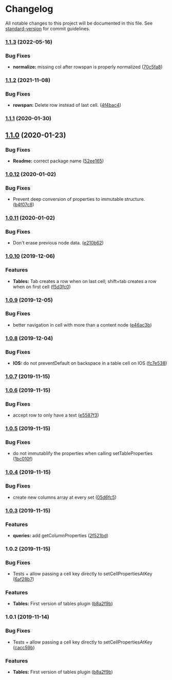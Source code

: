 # Changelog

All notable changes to this project will be documented in this file. See [standard-version](https://github.com/conventional-changelog/standard-version) for commit guidelines.

### [1.1.3](https://github.com/whatever-company/slate-tables/compare/v1.1.2...v1.1.3) (2022-05-16)


### Bug Fixes

* **normalize:** missing col after rowspan is properly normalized ([70c5fa8](https://github.com/whatever-company/slate-tables/commit/70c5fa8bc5e9135cf35b0f24946df66a00e992cb))

### [1.1.2](https://github.com/whatever-company/slate-tables/compare/v1.1.1...v1.1.2) (2021-11-08)


### Bug Fixes

* **rowspan:** Delete row instead of last cell. ([4f4bac4](https://github.com/whatever-company/slate-tables/commit/4f4bac4bc7ea07aefefa0858b37e0d8eb7f35862))

### [1.1.1](https://github.com/whatever-company/slate-tables/compare/v1.1.0...v1.1.1) (2020-01-30)

## [1.1.0](https://github.com/whatever-company/slate-tables/compare/v1.0.12...v1.1.0) (2020-01-23)


### Bug Fixes

* **Readme:** correct package name ([52ee165](https://github.com/whatever-company/slate-tables/commit/52ee165334db741a22ef56a12899a53d689d98ee))

### [1.0.12](https://gitlab.com/elium/product/slate-tables/compare/v1.0.11...v1.0.12) (2020-01-02)


### Bug Fixes

* Prevent deep conversion of properties to immutable structure. ([b4f07c8](https://gitlab.com/elium/product/slate-tables/commit/b4f07c8))



### [1.0.11](https://gitlab.com/elium/product/slate-tables/compare/v1.0.10...v1.0.11) (2020-01-02)


### Bug Fixes

* Don't erase previous node data. ([e210b62](https://gitlab.com/elium/product/slate-tables/commit/e210b62))



### [1.0.10](https://gitlab.com/elium/product/slate-tables/compare/v1.0.9...v1.0.10) (2019-12-06)


### Features

* **Tables:** Tab creates a row when on last cell; shift+tab creates a row when on first cell ([f5d3fc0](https://gitlab.com/elium/product/slate-tables/commit/f5d3fc0))



### [1.0.9](https://gitlab.com/elium/product/slate-tables/compare/v1.0.8...v1.0.9) (2019-12-05)


### Bug Fixes

* better navigation in cell with more than a content node ([e46ac3b](https://gitlab.com/elium/product/slate-tables/commit/e46ac3b))



### [1.0.8](https://gitlab.com/elium/product/slate-tables/compare/v1.0.7...v1.0.8) (2019-12-04)


### Bug Fixes

* **IOS:** do not preventDefault on backspace in a table cell on IOS ([fc7e538](https://gitlab.com/elium/product/slate-tables/commit/fc7e538))



### [1.0.7](https://gitlab.com/elium/product/slate-tables/compare/v1.0.6...v1.0.7) (2019-11-15)



### [1.0.6](https://gitlab.com/elium/product/slate-tables/compare/v1.0.5...v1.0.6) (2019-11-15)


### Bug Fixes

* accept row to only have a text ([e5587f3](https://gitlab.com/elium/product/slate-tables/commit/e5587f3))



### [1.0.5](https://gitlab.com/elium/product/slate-tables/compare/v1.0.4...v1.0.5) (2019-11-15)


### Bug Fixes

* do not immutablify the properties when calling setTableProperties ([1bc010f](https://gitlab.com/elium/product/slate-tables/commit/1bc010f))



### [1.0.4](https://gitlab.com/elium/product/slate-tables/compare/v1.0.3...v1.0.4) (2019-11-15)


### Bug Fixes

* create new columns array at every set ([05d6fc5](https://gitlab.com/elium/product/slate-tables/commit/05d6fc5))



### [1.0.3](https://gitlab.com/elium/product/slate-tables/compare/v1.0.2...v1.0.3) (2019-11-15)


### Features

* **queries:** add getColumnProperties ([2f521bd](https://gitlab.com/elium/product/slate-tables/commit/2f521bd))



### 1.0.2 (2019-11-15)


### Bug Fixes

* Tests + allow passing a cell key directly to setCellPropertiesAtKey ([6af28b7](https://gitlab.com/elium/product/slate-tables/commit/6af28b7))


### Features

* **Tables:** First version of tables plugin ([b8a2f9b](https://gitlab.com/elium/product/slate-tables/commit/b8a2f9b))



### 1.0.1 (2019-11-14)


### Bug Fixes

* Tests + allow passing a cell key directly to setCellPropertiesAtKey ([cacc59b](https://gitlab.com/elium/product/slate-tables/commit/cacc59b))


### Features

* **Tables:** First version of tables plugin ([b8a2f9b](https://gitlab.com/elium/product/slate-tables/commit/b8a2f9b))
